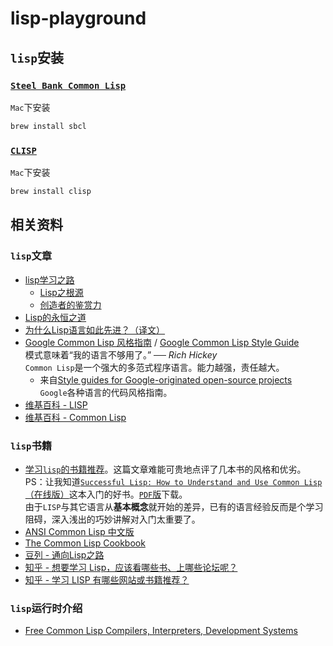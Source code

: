 lisp-playground
=======================

`lisp`安装
------------------

### [`Steel Bank Common Lisp`](http://www.sbcl.org/)

`Mac`下安装

```bash
brew install sbcl
```

### [`CLISP`](http://www.clisp.org/)

`Mac`下安装

```bash
brew install clisp
```

相关资料
-------------------

### `lisp`文章

- [lisp学习之路](http://daiyuwen.freeshell.org/gb/lisp.html)
    - [Lisp之根源](http://daiyuwen.freeshell.org/gb/rol/roots_of_lisp.html)
    - [创造者的鉴赏力](http://daiyuwen.freeshell.org/gb/taste/taste.html)
- [Lisp的永恒之道](http://coolshell.cn/articles/7526.html)
- [为什么Lisp语言如此先进？（译文）](http://www.ruanyifeng.com/blog/2010/10/why_lisp_is_superior.html)
- [Google Common Lisp 风格指南](http://lisp.es/Google-Common-Lisp-Style-Guide/GoogleCLSG-zhCN.xml) / [Google Common Lisp Style Guide](http://google-styleguide.googlecode.com/svn/trunk/lispguide.xml)  
模式意味着“我的语言不够用了。” ── *Rich Hickey*  
`Common Lisp`是一个强大的多范式程序语言。能力越强，责任越大。
    - 来自[Style guides for Google-originated open-source projects](https://code.google.com/p/google-styleguide/)  
      `Google`各种语言的代码风格指南。
- [维基百科 - LISP](http://zh.wikipedia.org/wiki/LISP)
- [维基百科 - Common Lisp](http://zh.wikipedia.org/wiki/Common_Lisp)

### `lisp`书籍

- [学习`lisp`的书籍推荐](recommend-lisp-books.md)。这篇文章难能可贵地点评了几本书的风格和优劣。    
PS：让我知道[`Successful Lisp: How to Understand and Use Common Lisp`（在线版）](http://psg.com/~dlamkins/sl/contents.html)这本入门的好书。[`PDF`版](http://ebixio.com/online_docs/SuccessfulLisp.pdf)下载。   
由于`LISP`与其它语言从**基本概念**就开始的差异，已有的语言经验反而是个学习阻碍，深入浅出的巧妙讲解对入门太重要了。
- [ANSI Common Lisp 中文版](http://acl.readthedocs.org/en/latest/zhCN/index.html)
- [The Common Lisp Cookbook](http://cl-cookbook.sourceforge.net/index.html)
- [豆列 - 通向Lisp之路](http://book.douban.com/doulist/1128439/)
- [知乎 - 想要学习 Lisp，应该看哪些书、上哪些论坛呢？](http://www.zhihu.com/question/19621539)
- [知乎 - 学习 LISP 有哪些网站或书籍推荐？](http://www.zhihu.com/question/19711404)

### `lisp`运行时介绍

- [Free Common Lisp Compilers, Interpreters, Development Systems](http://www.thefreecountry.com/compilers/commonlisp.shtml)
